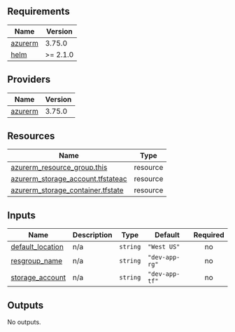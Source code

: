 <!-- BEGIN_TF_DOCS -->
## Requirements

| Name | Version |
|------|---------|
| <a name="requirement_azurerm"></a> [azurerm](#requirement\_azurerm) | 3.75.0 |
| <a name="requirement_helm"></a> [helm](#requirement\_helm) | >= 2.1.0 |

## Providers

| Name | Version |
|------|---------|
| <a name="provider_azurerm"></a> [azurerm](#provider\_azurerm) | 3.75.0 |

## Resources

| Name | Type |
|------|------|
| [azurerm_resource_group.this](https://registry.terraform.io/providers/hashicorp/azurerm/3.75.0/docs/resources/resource_group) | resource |
| [azurerm_storage_account.tfstateac](https://registry.terraform.io/providers/hashicorp/azurerm/3.75.0/docs/resources/storage_account) | resource |
| [azurerm_storage_container.tfstate](https://registry.terraform.io/providers/hashicorp/azurerm/3.75.0/docs/resources/storage_container) | resource |

## Inputs

| Name | Description | Type | Default | Required |
|------|-------------|------|---------|:--------:|
| <a name="input_default_location"></a> [default\_location](#input\_default\_location) | n/a | `string` | `"West US"` | no |
| <a name="input_resgroup_name"></a> [resgroup\_name](#input\_resgroup\_name) | n/a | `string` | `"dev-app-rg"` | no |
| <a name="input_storage_account"></a> [storage\_account](#input\_storage\_account) | n/a | `string` | `"dev-app-tf"` | no |

## Outputs

No outputs.
<!-- END_TF_DOCS -->